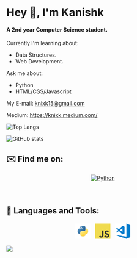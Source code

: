 <h1>Hey 👋, I'm Kanishk</h1> <h4>A 2nd year Computer Science student.</h4>


Currently I'm learning about:

* Data Structures.
* Web Development.




Ask me about:

* Python
* HTML/CSS/Javascript




My E-mail: knixk15@gmail.com 

Medium: https://knixk.medium.com/






![Top Langs](https://github-readme-stats.vercel.app/api/top-langs/?username=knixk&theme=tokyonight)


![GitHub stats](https://github-readme-stats.vercel.app/api?username=knixk&show_icons=true&theme=tokyonight)


## ✉️ Find me on:


<p align="center">
 <a href="https://linkedin.com/in/knixk" target="_blank" rel="noopener noreferrer"> <img src="https://cdn.jsdelivr.net/npm/simple-icons@v3/icons/linkedin.svg" alt="Python" height="40" style="vertical-align:top; margin:4px"></a>
 
</p>

<br />

## 🧰 Languages and Tools:
<p align="center">
<img src="https://raw.githubusercontent.com/github/explore/80688e429a7d4ef2fca1e82350fe8e3517d3494d/topics/python/python.png" alt="Python" height="40" style="vertical-align:top; margin:4px">
<img src="https://raw.githubusercontent.com/github/explore/80688e429a7d4ef2fca1e82350fe8e3517d3494d/topics/javascript/javascript.png" alt="Javascript" height="40" style="vertical-align:top; margin:4px">
<img src="https://raw.githubusercontent.com/github/explore/80688e429a7d4ef2fca1e82350fe8e3517d3494d/topics/visual-studio-code/visual-studio-code.png" alt="VS Code" height="40" style="vertical-align:top; margin:4px">
</p>


![](https://komarev.com/ghpvc/?username=knixk&color=blueviolet)
